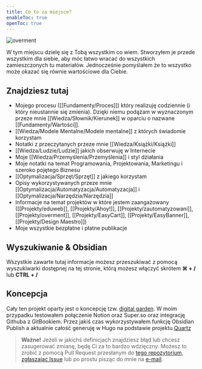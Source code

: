```yaml
---
title: Co to za miejsce?
enableToc: true
openToc: true
---
```


![overment](https://space.overment.com/overment/overment.png)

W tym miejscu dzielę się z Tobą wszystkim co wiem. Stworzyłem je przede wszystkim dla siebie, aby móc łatwo wracać do wszystkich zamieszczonych tu materiałów. Jednocześnie pomyślałem że to wszystko może okazać się równie wartościowe dla Ciebie.

## Znajdziesz tutaj

* Mojego procesu ([[Fundamenty/Proces]]) który realizuję codziennie \(i który nieustannie się zmienia\). Dzięki niemu podążam w wyznaczonym przeze mnie [[Wiedza/Słownik/Kierunek]] w oparciu o nazwane [[Fundamenty/Wartości]].
* [[Wiedza/Modele Mentalne/Modele mentalne]] z których świadomie korzystam
* Notatki z przeczytanych przeze mnie [[Wiedza/Książki/Książki]]
* [[Wiedza/Ludzie/Ludzie]] jakich obserwuję w Internecie
* Moje [[Wiedza/Przemyślenia/Przemyślenia]] i styl działania
* Moje notatki na temat Programowania, Projektowania, Marketingu i szeroko pojętego Biznesu
* [[Optymalizacja/Sprzęt/Sprzęt]] z jakiego korzystam
* Opisy wykorzystywanych przeze mnie [[Optymalizacja/Automatyzacja/Automatyzacja]] i [[Optymalizacja/Narzędzia/Narzędzia]]
* Informacje na temat projektów w które jestem zaangażowany ([[Projekty/eduweb]], [[Projekty/Ahoy!]], [[Projekty/zautomatyzowani]], [[Projekty/overment]], [[Projekty/EasyCart]], [[Projekty/EasyBanner]], [[Projekty/Design Maestro]])
* Moje wszystkie bezpłatne i płatne publikacje

## Wyszukiwanie & Obsidian

Wszystkie zawarte tutaj informacje możesz przeszukiwać z pomocą wyszukiwarki dostępnej na tej stronie, którą możesz włączyć skrótem **⌘ + /** lub **CTRL + /**

## Koncepcja

Cały ten projekt oparty jest o koncepcję tzw. [digital garden](https://joelhooks.com/digital-garden). W moim przypadku testowałem połączenie Notion oraz Super.so oraz integrację Githuba z GitBookiem. Przez jakiś czas wykorzystywałem funkcję Obsidian Publish a aktualnie całość generuję w Hugo na podstawie projektu [Quartz](https://quartz.jzhao.xyz/) 

> **Ważne!** Jeżeli w jakichś definicjach znajdziesz błąd lub chcesz zasugerować zmianę, będę Ci za to bardzo wdzięczny. Możesz to zrobić z pomocą Pull Request przesłanym do [tego repozytorium](https://github.com/iceener/brain), [zgłaszając Issue](https://github.com/iceener/brain/issues/new) lub po prostu pisząc do mnie na [e-mail](mailto:adam@overment.com).
